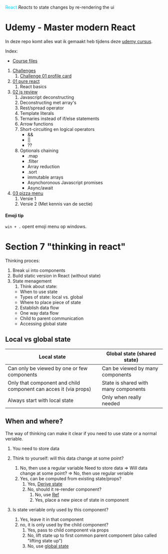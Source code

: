 <br></br>

<span style="color: #00d8fe">React</span> _Reacts_ to state changes by re-rendering the ui

# Udemy - Master modern React

In deze repo komt alles wat ik gemaakt heb tijdens deze [udemy cursus](https://www.udemy.com/course/the-ultimate-react-course/).

Index:

- [Course files](https://github.com/jonasschmedtmann/ultimate-react-course)

1. [Challenges](./Challenges/)
   1. [Challenge 01 profile card](./Challenges/challenge-01-profilecard/)
2. [01 pure react](./01-pure-react/)
   1. React basics
3. [02 js review](./02-js-review/)
   1. Javascript deconstructing
   2. Deconstructing met array's
   3. Rest/spread operator
   4. Template literals
   5. Ternaries instead of if/else statements
   6. Arrow functions
   7. Short-circuiting en logical operators
      - &&
      - ||
      - ??
   8. Optionals chaining
      - .map
      - .filter
      - Array reduction
      - .sort
      - immutable arrays
      - Asynchoronous Javascript promises
      - Async/await
4. [03 pizza menu](./03-pizza-menu/)
   1. Versie 1
   2. Versie 2 (Met kennis van de sectie)

#### Emoji tip

`win + .` opent emoji menu op windows.

# Section 7 "thinking in react"

Thinking proces:

1. Break ui into components
2. Build static version in React (without state)
3. State menagement
   1. Think about state:
   - When to use state
   - Types of state: local vs. global
   - Where to place piece of state
   2. Establish data flow
   - One way data flow
   - Child to parent communication
   - Accessing global state

## Local vs global state

| Local state                                                      | Global state (shared state)          |
| ---------------------------------------------------------------- | ------------------------------------ |
| Can only be viewed by one or few components                      | Can be viewed by many components     |
| Only that component and child component can acces it (via props) | State is shared with many components |
| Always start with local state                                    | Only when really needed              |

## When and where?

The way of thinking can make it clear if you need to use state or a normal veriable.

1. You need to store data
2. Think to yourself: will this data change at some point?

   1. No, then use a regular variable
      Need to store data => Will data change at some point? => No, then use regular veriable
   2. Yes, can be computed from existing state/props?
      1. Yes, [Derive state]()
      2. No, should it re-render component?
         1. No, use [Ref]()
         2. Yes, place a new piece of state in component

3. Is state veriable only used by this component?
   1. Yes, leave it in that component
   2. no, it is only used by the child component?
      1. Yes, pass to child component via props
      2. No, lift state up to first common parent component (also called "lifting state up")
      3. No, use [global state]()
